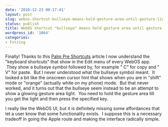 ```yaml
---
date: '2010-12-23 09:17:41'
layout: post
slug: webos-shortcut-bullseye-means-hold-gesture-area-until-gesture-light-glows
status: publish
title: WebOS shortcut "bullseye" means hold gesture area until gesture light glows.
wordpress_id: '1064'
categories:
- Futzing
---
```



Finally! Thanks to this [Palm Pre Shortcuts](http://www.404techsupport.com/2009/07/02/palm-pre-shortcuts) article I now understand the "keyboard shortcuts" that show in the Edit menu of every WebOS app.  They show a bullseye symbol followed by, for example "  C" for copy and "  V" for paste.  But I never understood what the bullseye symbol meant.  It looked a bit like the onscreen cursor hint that shows when you are in "shift" mode or "orange" (actually white on my phone) mode.  But that never worked, and it turns out that the bullseye seem instead to be an attempt to show a glowing gesture area light.  You need to hold the gesture area till you get the light and then press the specified key.

I really like the WebOS UI, but it is definitely missing some affordances that let a user know that some functionality exists.  I suppose this is a necessary tradeoff in going the Apple route and making the interface radically simple.


